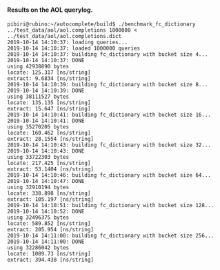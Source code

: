 #### Results on the AOL querylog.

	pibiri@rubino:~/autocomplete/build$ ./benchmark_fc_dictionary ../test_data/aol/aol.completions 1000000 < ../test_data/aol/aol.completions.dict
	2019-10-14 14:10:37: loading queries...
	2019-10-14 14:10:37: loaded 1000000 queries
	2019-10-14 14:10:37: building fc_dictionary with bucket size 4...
	2019-10-14 14:10:37: DONE
	using 42938890 bytes
	locate: 125.317 [ns/string]
	extract: 9.6834 [ns/string]
	2019-10-14 14:10:39: building fc_dictionary with bucket size 8...
	2019-10-14 14:10:39: DONE
	using 38111527 bytes
	locate: 135.135 [ns/string]
	extract: 15.647 [ns/string]
	2019-10-14 14:10:41: building fc_dictionary with bucket size 16...
	2019-10-14 14:10:41: DONE
	using 35270205 bytes
	locate: 160.462 [ns/string]
	extract: 28.1554 [ns/string]
	2019-10-14 14:10:43: building fc_dictionary with bucket size 32...
	2019-10-14 14:10:43: DONE
	using 33722303 bytes
	locate: 217.425 [ns/string]
	extract: 53.1404 [ns/string]
	2019-10-14 14:10:46: building fc_dictionary with bucket size 64...
	2019-10-14 14:10:47: DONE
	using 32910194 bytes
	locate: 338.898 [ns/string]
	extract: 105.197 [ns/string]
	2019-10-14 14:10:51: building fc_dictionary with bucket size 128...
	2019-10-14 14:10:52: DONE
	using 32496375 bytes
	locate: 589.852 [ns/string]
	extract: 205.954 [ns/string]
	2019-10-14 14:11:00: building fc_dictionary with bucket size 256...
	2019-10-14 14:11:00: DONE
	using 32286042 bytes
	locate: 1089.73 [ns/string]
	extract: 394.438 [ns/string]